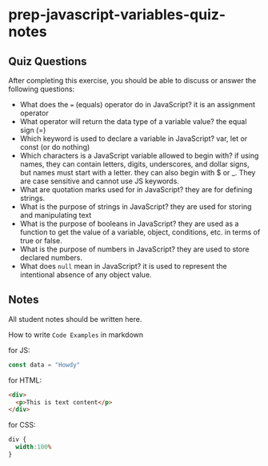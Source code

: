 # prep-javascript-variables-quiz-notes

## Quiz Questions

After completing this exercise, you should be able to discuss or answer the following questions:

- What does the `=` (equals) operator do in JavaScript?
it is an assignment operator
- What operator will return the data type of a variable value?
the equal sign (=)
- Which keyword is used to declare a variable in JavaScript?
var, let or const (or do nothing)
- Which characters is a JavaScript variable allowed to begin with?
if using names, they can contain letters, digits, underscores, and dollar signs, but names must start with a letter. they can also begin with $ or _. They are case sensitive and cannot use JS keywords.
- What are quotation marks used for in JavaScript?
they are for defining strings.
- What is the purpose of strings in JavaScript?
they are used for storing and manipulating text
- What is the purpose of booleans in JavaScript?
they are used as a function to get the value of a variable, object, conditions, etc. in terms of true or false.
- What is the purpose of numbers in JavaScript?
they are used to store declared numbers.
- What does `null` mean in JavaScript?
it is used to represent the intentional absence of any object value.

## Notes

All student notes should be written here.


How to write `Code Examples` in markdown

for JS:
```javascript
const data = "Howdy"
```

for HTML:
```html
<div>
  <p>This is text content</p>
</div>
```

for CSS:
```css
div {
  width:100%
}
```
